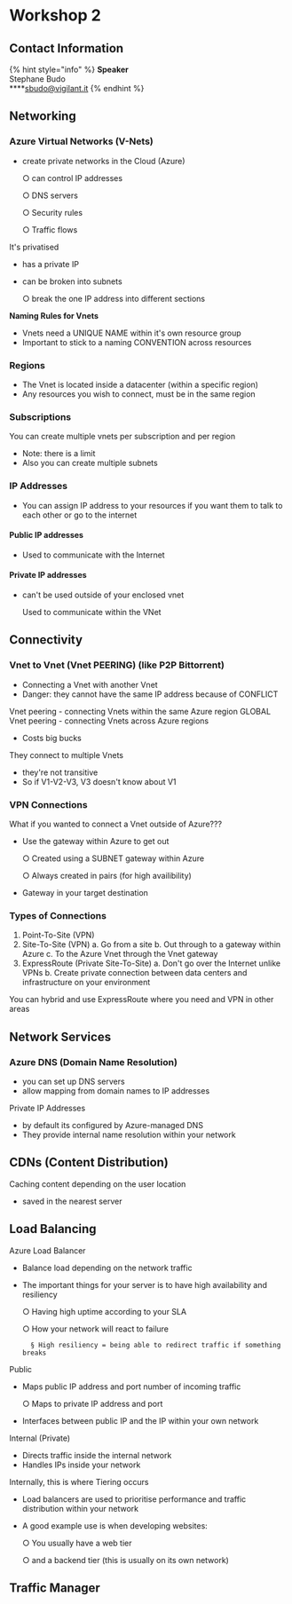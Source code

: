 # Workshop 2

## Contact Information

{% hint style="info" %}
**Speaker**  
Stephane Budo  
****sbudo@vigilant.it
{% endhint %}

## Networking

### Azure Virtual Networks \(V-Nets\)

* create private networks in the Cloud \(Azure\)

    ○ can control IP addresses

    ○ DNS servers

    ○ Security rules

    ○ Traffic flows

It's privatised

* has a private IP
* can be broken into subnets

    ○ break the one IP address into different sections

**Naming Rules for Vnets**

* Vnets need a UNIQUE NAME within it's own resource group
* Important to stick to a naming CONVENTION across resources

### Regions

* The Vnet is located inside a datacenter \(within a specific region\)
* Any resources you wish to connect, must be in the same region

### Subscriptions

You can create multiple vnets per subscription and per region

* Note: there is a limit
* Also you can create multiple subnets

### IP Addresses

* You can assign IP address to your resources if you want them to talk to each other or go to the internet

#### **Public IP addresses**

* Used to communicate with the Internet

#### Private IP addresses

* can't be used outside of your enclosed vnet

  Used to communicate within the VNet

## Connectivity

### Vnet to Vnet \(Vnet PEERING\) \(like P2P Bittorrent\)

* Connecting a Vnet with another Vnet
* Danger: they cannot have the same IP address because of CONFLICT

Vnet peering - connecting Vnets within the same Azure region GLOBAL Vnet peering - connecting Vnets across Azure regions

* Costs big bucks $$$$

They connect to multiple Vnets

* they're not transitive
* So if V1-V2-V3, V3 doesn't know about V1

### VPN Connections

What if you wanted to connect a Vnet outside of Azure???

* Use the gateway within Azure to get out

    ○ Created using a SUBNET gateway within Azure

    ○ Always created in pairs \(for high availibility\)

* Gateway in your target destination

### Types of Connections

1. Point-To-Site \(VPN\)
2. Site-To-Site \(VPN\) a. Go from a site b. Out through to a gateway within Azure c. To the Azure Vnet through the Vnet gateway
3. ExpressRoute \(Private Site-To-Site\) a. Don't go over the Internet unlike VPNs b. Create private connection between data centers and infrastructure on your environment

You can hybrid and use ExpressRoute where you need and VPN in other areas

## Network Services

### Azure DNS \(Domain Name Resolution\)

* you can set up DNS servers
* allow mapping from domain names to IP addresses

Private IP Addresses

* by default its configured by Azure-managed DNS
* They provide internal name resolution within your network

## CDNs \(Content Distribution\)

Caching content depending on the user location

* saved in the nearest server

## Load Balancing

Azure Load Balancer

* Balance load depending on the network traffic
* The important things for your server is to have high availability and resiliency

    ○ Having high uptime according to your SLA

    ○ How your network will react to failure

  ```text
    § High resiliency = being able to redirect traffic if something breaks
  ```

Public

* Maps public IP address and port number of incoming traffic

    ○ Maps to private IP address and port

* Interfaces between public IP and the IP within your own network

Internal \(Private\)

* Directs traffic inside the internal network
* Handles IPs inside your network

Internally, this is where Tiering occurs

* Load balancers are used to prioritise performance and traffic distribution within your network
* A good example use is when developing websites:

    ○ You usually have a web tier

    ○ and a backend tier \(this is usually on its own network\)

## Traffic Manager


